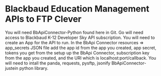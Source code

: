 # Blackbaud Education Management APIs to FTP Clever 
You will need BbApiConnector-Python found here in Git. 
Go will need access to Blackbaud K-12 Developer Sky API subscription. 
You will need to create an App for the API to run.
In the BbApi Connector resources => app_secrets JSON file add the app id from the app you created, app secret, tokens you get from the setup up the BbApi Connector, subscription key from the app you created, and the URI which is localhost:port/callback. 
You will need to intall the panda, requests, pysftp, jsonify BbApiConnector-justein python library. 
